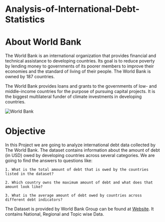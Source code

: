 # Analysis-of-International-Debt-Statistics

# About World Bank 
The World Bank is an international organization that provides financial and technical assistance to developing countries. Its goal is to reduce poverty by lending money to governments of its poorer members to improve their economies and the standard of living of their people. The World Bank is owned by 187 countries. 


The World Bank provides loans and grants to the governments of low- and middle-income countries for the purpose of pursuing capital projects. It is the biggest multilateral funder of climate investments in developing countries.

![World Bank](https://github.com/sid-25L/Analysis-of-International-Debt-Statistics/assets/137102972/7ca21720-1909-41f3-87f8-1af173af1337)

# Objective


In this Project  we are going to analyze international debt data collected by The World Bank. The dataset contains information about the amount of debt (in USD) owed by developing countries across several categories. We are going to find the answers to questions like:



`1. What is the total amount of debt that is owed by the countries listed in the dataset?`


`2. Which country owns the maximum amount of debt and what does that amount look like?`


`3. What is the average amount of debt owed by countries across different debt indicators?`




The Dataset is provided by World Bank Group can be found at [Website](https://www.worldbank.org/en/programs/debt-statistics/ids#analytical). It contains National, Regional and Topic wise Data.
